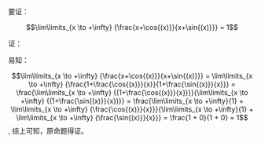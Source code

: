 要证：

$$\lim\limits_{x \to +\infty} {\frac{x+\cos{(x)}}{x+\sin{(x)}}} = 1$$


证：

易知：

$$\lim\limits_{x \to +\infty} {\frac{x+\cos{(x)}}{x+\sin{(x)}}} = \lim\limits_{x \to +\infty} {\frac{1+\frac{\cos{(x)}}{x}}{1+\frac{\sin{(x)}}{x}}} = \frac{\lim\limits_{x \to +\infty} {(1+\frac{\cos{(x)}}{x})}}{\lim\limits_{x \to +\infty} {(1+\frac{\sin{(x)}}{x})}} = \frac{\lim\limits_{x \to +\infty}{1} + \lim\limits_{x \to +\infty} {\frac{\cos{(x)}}{x}}}{\lim\limits_{x \to +\infty}{1} + \lim\limits_{x \to +\infty} {\frac{\sin{(x)}}{x}}} = \frac{1 + 0}{1 + 0} = 1$$
,
综上可知，原命题得证。